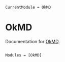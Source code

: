 ```@meta
CurrentModule = OkMD
```

# OkMD

Documentation for [OkMD](https://github.com/okatsn/OkMD.jl).

```@index
```

```@autodocs
Modules = [OkMD]
```
